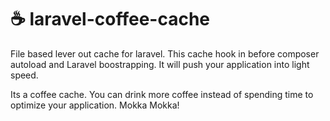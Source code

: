 # ☕ laravel-coffee-cache
File based lever out cache for laravel. This cache hook in before composer autoload and Laravel boostrapping. It will push your application into light speed.

Its a coffee cache. You can drink more coffee instead of spending time to optimize your application. Mokka Mokka!
